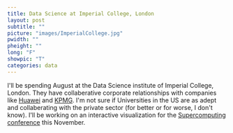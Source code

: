 ```yaml
---
title: Data Science at Imperial College, London
layout: post
subtitle: ""
picture: "images/ImperialCollege.jpg"
pwidth: ""
pheight: ""
long: "F"
showpic: "T"
categories: data
---
```


I'll be spending August at the Data Science institute of Imperial College, London.
They have collaberative corporate relationships with companies like [Huawei](http://www3.imperial.ac.uk/data-science/research/innovation-lab) and [KPMG](http://www3.imperial.ac.uk/newsandeventspggrp/imperialcollege/newssummary/news_15-7-2014-10-29-9). 
I'm not sure if Universities in the US are as adept and collaberating with the private sector (for better or for worse, I don't know). 
I'll be working on an interactive visualization for the [Supercomputing conference](http://sc14.supercomputing.org/) this November. 

